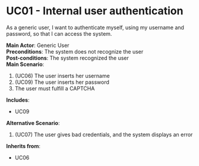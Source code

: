 # UC01 - Internal user authentication

As a generic user, I want to authenticate myself, using my username and password, so that I can access the system.

**Main Actor**: Generic User  
**Preconditions**: The system does not recognize the user  
**Post-conditions**: The system recognized the user  
**Main Scenario**:  
1. (UC06) The user inserts her username
2. (UC09) The user inserts her password
3. The user must fulfill a CAPTCHA

**Includes**:  
* UC09

**Alternative Scenario**:
1. (UC07) The user gives bad credentials, and the system displays an error

**Inherits from**:
* UC06


